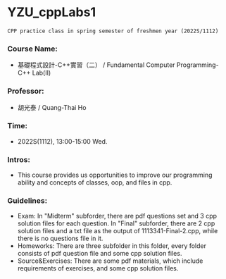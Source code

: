 # YZU_cppLabs1

```
CPP practice class in spring semester of freshmen year (2022S/1112)
```

### Course Name: 
- 基礎程式設計-C++實習（二） / Fundamental Computer Programming- C++ Lab(II)

### Professor: 
- 胡光泰 / Quang-Thai Ho

### Time: 
- 2022S(1112), 13:00-15:00 Wed.

### Intros:

- This course provides us opportunities to improve our programming ability and concepts of classes, oop, and files in cpp.

### Guidelines:

- Exam: In "Midterm" subforder, there are pdf questions set and 3 cpp solution files for each question. In "Final" subforder, there are 2 cpp solution files and a txt file as the output of 1113341-Final-2.cpp, while there is no questions file in it.
- Homeworks: There are three subfolder in this folder, every folder consists of pdf question file and some cpp solution files.
- Source&Exercises: There are some pdf materials, which include requirements of exercises, and some cpp solution files.
